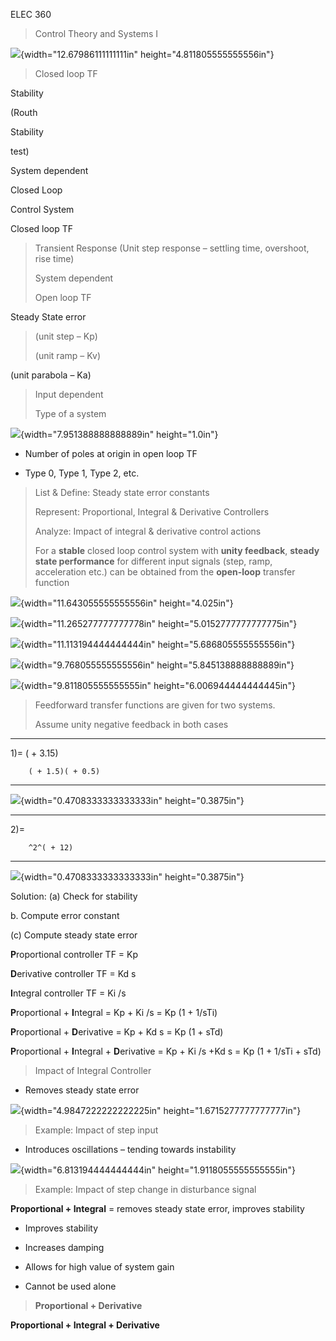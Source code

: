 ELEC 360

> Control Theory and Systems I

![](./documentAssets/media/image1.jpeg){width="12.67986111111111in"
height="4.811805555555556in"}

> Closed loop TF

Stability

(Routh

Stability

test)

System dependent

Closed Loop

Control System

Closed loop TF

> Transient Response (Unit step response – settling time, overshoot,
> rise time)
>
> System dependent
>
> Open loop TF

Steady State error

> (unit step – Kp)
>
> (unit ramp – Kv)

(unit parabola – Ka)

> Input dependent
>
> Type of a system

![](./documentAssets/media/image2.jpeg){width="7.951388888888889in"
height="1.0in"}

-   Number of poles at origin in open loop TF

-   Type 0, Type 1, Type 2, etc.

> List & Define: Steady state error constants
>
> Represent: Proportional, Integral & Derivative Controllers
>
> Analyze: Impact of integral & derivative control actions
>
> For a **stable** closed loop control system with **unity feedback**,
> **steady** **state performance** for different input signals (step,
> ramp, acceleration etc.) can be obtained from the **open-loop**
> transfer function

![](./documentAssets/media/image3.jpeg){width="11.643055555555556in"
height="4.025in"}

![](./documentAssets/media/image4.jpeg){width="11.265277777777778in"
height="5.0152777777777775in"}

![](./documentAssets/media/image5.jpeg){width="11.113194444444444in"
height="5.686805555555556in"}

![](./documentAssets/media/image6.jpeg){width="9.768055555555556in"
height="5.845138888888889in"}

![](./documentAssets/media/image7.jpeg){width="9.811805555555555in"
height="6.006944444444445in"}

> Feedforward transfer functions are given for two systems.
>
> Assume unity negative feedback in both cases

  ----- ------------------ --
  1)=   ( + 3.15)          
                           
        ( + 1.5)( + 0.5)   
  ----- ------------------ --

![](./documentAssets/media/image8.jpeg){width="0.4708333333333333in"
height="0.3875in"}

  ----- ------------ --
  2)=                
                     
        ^2^( + 12)   
  ----- ------------ --

![](./documentAssets/media/image9.jpeg){width="0.4708333333333333in"
height="0.3875in"}

Solution: (a) Check for stability

b.  Compute error constant

<!-- -->

(c) Compute steady state error

**P**roportional controller TF = Kp

**D**erivative controller TF = Kd s

**I**ntegral controller TF = Ki /s

**P**roportional + **I**ntegral = Kp + Ki /s = Kp (1 + 1/sTi)

**P**roportional + **D**erivative = Kp + Kd s = Kp (1 + sTd)

**P**roportional + **I**ntegral + **D**erivative = Kp + Ki /s +Kd s = Kp
(1 + 1/sTi + sTd)

> Impact of Integral Controller

-   Removes steady state error

![](./documentAssets/media/image10.jpeg){width="4.9847222222222225in"
height="1.6715277777777777in"}

> Example: Impact of step input

-   Introduces oscillations – tending towards instability

![](./documentAssets/media/image11.jpeg){width="6.813194444444444in"
height="1.9118055555555555in"}

> Example: Impact of step change in disturbance signal

**Proportional + Integral** = removes steady state error, improves
stability

-   Improves stability

-   Increases damping

-   Allows for high value of system gain

-   Cannot be used alone

> **Proportional + Derivative**

**Proportional + Integral + Derivative**
